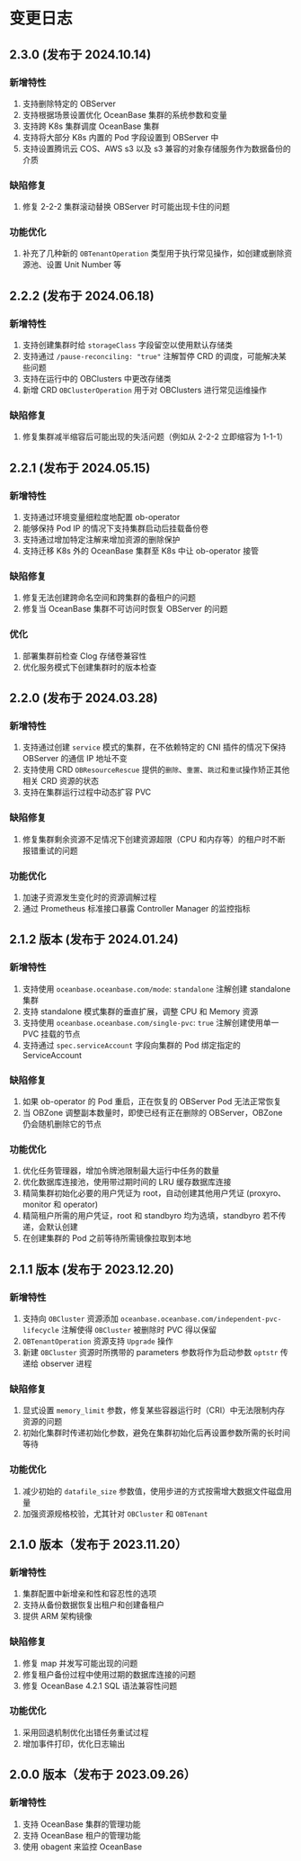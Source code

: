 # 变更日志

## 2.3.0 (发布于 2024.10.14)

### 新增特性

1. 支持删除特定的 OBServer
2. 支持根据场景设置优化 OceanBase 集群的系统参数和变量
3. 支持跨 K8s 集群调度 OceanBase 集群
4. 支持将大部分 K8s 内置的 Pod 字段设置到 OBServer 中
5. 支持设置腾讯云 COS、AWS s3 以及 s3 兼容的对象存储服务作为数据备份的介质

### 缺陷修复

1. 修复 2-2-2 集群滚动替换 OBServer 时可能出现卡住的问题

### 功能优化

1. 补充了几种新的 `OBTenantOperation` 类型用于执行常见操作，如创建或删除资源池、设置 Unit Number 等

## 2.2.2 (发布于 2024.06.18)

### 新增特性

1. 支持创建集群时给 `storageClass` 字段留空以使用默认存储类
2. 支持通过 `/pause-reconciling: "true"` 注解暂停 CRD 的调度，可能解决某些问题
3. 支持在运行中的 OBClusters 中更改存储类
4. 新增 CRD `OBClusterOperation` 用于对 OBClusters 进行常见运维操作

### 缺陷修复

1. 修复集群减半缩容后可能出现的失活问题（例如从 2-2-2 立即缩容为 1-1-1）

## 2.2.1 (发布于 2024.05.15)

### 新增特性

1. 支持通过环境变量细粒度地配置 ob-operator
2. 能够保持 Pod IP 的情况下支持集群启动后挂载备份卷
3. 支持通过增加特定注解来增加资源的删除保护
4. 支持迁移 K8s 外的 OceanBase 集群至 K8s 中让 ob-operator 接管

### 缺陷修复

1. 修复无法创建跨命名空间和跨集群的备租户的问题
2. 修复当 OceanBase 集群不可访问时恢复 OBServer 的问题

### 优化

1. 部署集群前检查 Clog 存储卷兼容性
2. 优化服务模式下创建集群时的版本检查

## 2.2.0 (发布于 2024.03.28)

### 新增特性

1. 支持通过创建 `service` 模式的集群，在不依赖特定的 CNI 插件的情况下保持 OBServer 的通信 IP 地址不变
2. 支持使用 CRD `OBResourceRescue` 提供的`删除`、`重置`、`跳过`和`重试`操作矫正其他相关 CRD 资源的状态
3. 支持在集群运行过程中动态扩容 PVC

### 缺陷修复

1. 修复集群剩余资源不足情况下创建资源超限（CPU 和内存等）的租户时不断报错重试的问题

### 功能优化

1. 加速子资源发生变化时的资源调解过程
2. 通过 Prometheus 标准接口暴露 Controller Manager 的监控指标

## 2.1.2 版本 (发布于 2024.01.24)

### 新增特性

1. 支持使用 `oceanbase.oceanbase.com/mode`: `standalone` 注解创建 standalone 集群
2. 支持 standalone 模式集群的垂直扩展，调整 CPU 和 Memory 资源
3. 支持使用 `oceanbase.oceanbase.com/single-pvc`: `true` 注解创建使用单一 PVC 挂载的节点
4. 支持通过 `spec.serviceAccount` 字段向集群的 Pod 绑定指定的 ServiceAccount

### 缺陷修复

1. 如果 ob-operator 的 Pod 重启，正在恢复的 OBServer Pod 无法正常恢复
2. 当 OBZone 调整副本数量时，即使已经有正在删除的 OBServer，OBZone 仍会随机删除它的节点

### 功能优化

1. 优化任务管理器，增加令牌池限制最大运行中任务的数量
2. 优化数据库连接池，使用带过期时间的 LRU 缓存数据库连接
3. 精简集群初始化必要的用户凭证为 root，自动创建其他用户凭证 (proxyro、monitor 和 operator)
4. 精简租户所需的用户凭证，root 和 standbyro 均为选填，standbyro 若不传递，会默认创建
5. 在创建集群的 Pod 之前等待所需镜像拉取到本地

## 2.1.1 版本 (发布于 2023.12.20)

### 新增特性

1. 支持向 `OBCluster` 资源添加 `oceanbase.oceanbase.com/independent-pvc-lifecycle` 注解使得 `OBCluster` 被删除时 PVC 得以保留
2. `OBTenantOperation` 资源支持 `Upgrade` 操作
3. 新建 `OBCluster` 资源时所携带的 parameters 参数将作为启动参数 `optstr` 传递给 observer 进程

### 缺陷修复

1. 显式设置 `memory_limit` 参数，修复某些容器运行时（CRI）中无法限制内存资源的问题
2. 初始化集群时传递初始化参数，避免在集群初始化后再设置参数所需的长时间等待

### 功能优化

1. 减少初始的 `datafile_size` 参数值，使用步进的方式按需增大数据文件磁盘用量
2. 加强资源规格校验，尤其针对 `OBCluster` 和 `OBTenant`

## 2.1.0 版本（发布于 2023.11.20）

### 新增特性

1. 集群配置中新增亲和性和容忍性的选项
2. 支持从备份数据恢复出租户和创建备租户
3. 提供 ARM 架构镜像

### 缺陷修复

1. 修复 map 并发写可能出现的问题
2. 修复租户备份过程中使用过期的数据库连接的问题
3. 修复 OceanBase 4.2.1 SQL 语法兼容性问题

### 功能优化

1. 采用回退机制优化出错任务重试过程
2. 增加事件打印，优化日志输出

## 2.0.0 版本（发布于 2023.09.26）

### 新增特性

1. 支持 OceanBase 集群的管理功能
2. 支持 OceanBase 租户的管理功能
3. 使用 obagent 来监控 OceanBase
